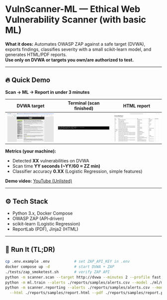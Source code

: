 # VulnScanner-ML — Ethical Web Vulnerability Scanner (with basic ML)

**What it does:** Automates OWASP ZAP against a safe target (DVWA), exports findings, classifies severity with a small scikit-learn model, and generates HTML/PDF reports.  
**Use only on DVWA or targets you own/are authorized to test.**

---

## 🔥 Quick Demo

**Scan → ML → Report in under 3 minutes**

| DVWA target | Terminal (scan finished) | HTML report |
| --- | --- | --- |
| ![DVWA](./img/dvwa.png) | ![Scan terminal](./img/terminal_scan.png) | ![Report HTML](./img/report_html.png) |

**Metrics (your machine):**
- Detected **XX** vulnerabilities on DVWA  
- Scan time **YY seconds (~YY/60 ≈ ZZ min)**  
- Classifier accuracy **0.XX** (Logistic Regression, simple features)

**Demo video:** [YouTube (Unlisted)](YOUR_YOUTUBE_LINK_HERE)

---

## ⚙️ Tech Stack
- Python 3.x, Docker Compose
- OWASP ZAP (API‐driven)
- scikit-learn (Logistic Regression)
- ReportLab (PDF), Jinja2 (HTML)

---

## 🚀 Run It (TL;DR)

```bash
cp .env.example .env           # set ZAP_API_KEY in .env
docker compose up -d           # start DVWA + ZAP
./tests/zap_smoketest.sh       # verify ZAP API
python -m scanner.scan --target http://dvwa --minutes 2 --profile fast --out ./reports/samples
python -m ml.train --alerts ./reports/samples/alerts.csv --model ./ml/model.pkl
python -m scanner.reporting --alerts ./reports/samples/alerts.csv --model ./ml/model.pkl \
  --html ./reports/samples/report.html --pdf ./reports/samples/report.pdf
